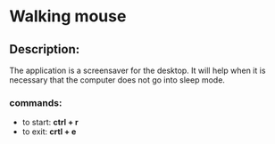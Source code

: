# Walking mouse

## Description:
The application is a screensaver for the desktop. It will help when it is necessary that the computer does not go into sleep mode.

### commands:
- to start: **ctrl + r**
- to exit: **crtl + e**

